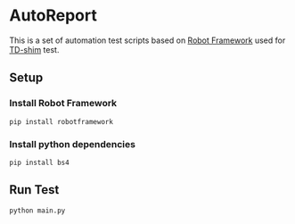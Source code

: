 # AutoReport
This is a set of automation test scripts based on [Robot Framework](https://github.com/robotframework/robotframework) used for [TD-shim](https://github.com/confidential-containers/td-shim) test.

## Setup
### Install Robot Framework
```
pip install robotframework
```

### Install python dependencies
```
pip install bs4
```

## Run Test
```
python main.py
```